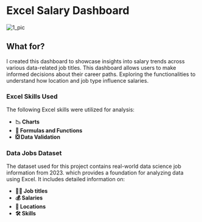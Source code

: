 # Excel Salary Dashboard

![1_pic](https://github.com/user-attachments/assets/e3184f4c-b1f6-4a49-b3bc-e8ff0011d026)

## What for?

I created this dashboard to showcase insights into salary trends across various data-related job titles. This dashboard allows users to make informed decisions about their career paths. Exploring the functionalities to understand how location and job type influence salaries. 

### Excel Skills Used

The following Excel skills were utilized for analysis:

- **📉 Charts**
- **🧮 Formulas and Functions**
- **❎ Data Validation**

### Data Jobs Dataset

The dataset used for this project contains real-world data science job information from 2023. which provides a foundation for analyzing data using Excel. It includes detailed information on:

- **👨‍💼 Job titles**
- **💰 Salaries**
- **📍 Locations**
- **🛠️ Skills**
